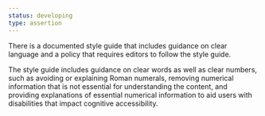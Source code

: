 ```yaml
---
status: developing
type: assertion
---
```


There is a documented style guide that includes guidance on clear language and a policy that requires editors to follow the style guide.

The style guide includes guidance on clear words as well as clear numbers, such as avoiding or explaining Roman numerals, removing numerical information that is not essential for understanding the content, and providing explanations of essential numerical information to aid users with disabilities that impact cognitive accessibility.
